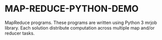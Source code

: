 # MAP-REDUCE-PYTHON-DEMO
MapReduce programs. These programs are written using Python 3  mrjob library. Each solution distribute computation across multiple map and/or reducer tasks.
